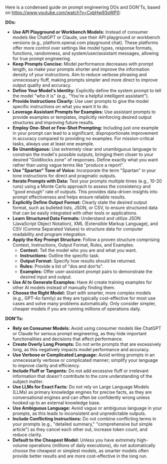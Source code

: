 Here is a condensed guide on prompt engineering DOs and DON'Ts, based on https://www.youtube.com/watch?v=CxbHw93oWP0:

**DOs:**

*   **Use API Playground or Workbench Models:** Instead of consumer models like ChatGPT or Claude, use their API playground or workbench versions (e.g., platform.openai.com playground chat). These platforms offer more control over settings like model types, response formats, functions, randomness, and system/user/assistant messages, allowing for true prompt engineering.
*   **Keep Prompts Concise:** Model performance decreases with prompt length, so make your prompts shorter and improve the information density of your instructions. Aim to reduce verbose phrasing and unnecessary fluff, making prompts simpler and more direct to improve output quality and accuracy.
*   **Define Your Model's Identity:** Explicitly define the system prompt to tell the model "who it is" (e.g., "You're a helpful intelligent assistant").
*   **Provide Instructions Clearly:** Use user prompts to give the model specific instructions on what you want it to do.
*   **Leverage Assistant Prompts for Examples:** Use assistant prompts to provide examples or templates, implicitly reinforcing desired output structures and improving future results.
*   **Employ One-Shot or Few-Shot Prompting:** Including just one example in your prompt can lead to a significant, disproportionate improvement in accuracy compared to providing no examples. For mission-critical tasks, always use at least one example.
*   **Be Unambiguous:** Use extremely clear and unambiguous language to constrain the model's possible outputs, bringing them closer to your desired "Goldilocks zone" of responses. Define exactly what you want rather than using vague terms like "produce a report".
*   **Use "Spartan" Tone of Voice:** Incorporate the term "Spartan" in your tone instructions for direct and pragmatic outputs.
*   **Iterate Prompts with Data:** Test your prompts multiple times (e.g., 10-20 runs) using a Monte Carlo approach to assess the consistency and "good enough" rate of outputs. This provides data-driven insights into prompt effectiveness and helps ensure reliable results.
*   **Explicitly Define Output Format:** Clearly state the desired output format, such as bulleted lists, JSON, or CSV, to ensure structured data that can be easily integrated with other tools or applications.
*   **Learn Structured Data Formats:** Understand and utilize JSON (JavaScript Object Notation), XML (Extensible Markup Language), and CSV (Comma Separated Values) to structure data for computer readability and program integration.
*   **Apply the Key Prompt Structure:** Follow a proven structure comprising Context, Instructions, Output Format, Rules, and Examples.
    *   **Context:** Tell the model who you are and what you want.
    *   **Instructions:** Outline the specific task.
    *   **Output Format:** Specify how results should be returned.
    *   **Rules:** Provide a list of "dos and don'ts".
    *   **Examples:** Offer user-assistant prompt pairs to demonstrate the desired input and output.
*   **Use AI to Generate Examples:** Have AI create training examples for other AI models instead of manually finding them.
*   **Choose the Right Model:** Start with smarter, more complex models (e.g., GPT-4o family) as they are typically cost-effective for most use cases and solve many problems automatically. Only consider simpler, cheaper models if you are running millions of operations daily.

**DON'Ts:**

*   **Rely on Consumer Models:** Avoid using consumer models like ChatGPT or Claude for serious prompt engineering, as they hide important functionalities and decisions that affect performance.
*   **Create Overly Long Prompts:** Do not write prompts that are excessively long, as this negatively impacts model performance and accuracy.
*   **Use Verbose or Complicated Language:** Avoid writing prompts in an unnecessarily verbose or complicated manner; simplify your language to improve clarity and efficiency.
*   **Include Fluff or Tangents:** Do not add excessive fluff or irrelevant information that doesn't contribute to the core understanding of the subject matter.
*   **Use LLMs for Exact Facts:** Do not rely on Large Language Models (LLMs) as primary knowledge engines for precise facts, as they are conversational engines and can often be confidently wrong unless hooked up to an external knowledge base.
*   **Use Ambiguous Language:** Avoid vague or ambiguous language in your prompts, as this leads to inconsistent and unpredictable outputs.
*   **Include Conflicting Instructions:** Do not combine conflicting terms in your prompts (e.g., "detailed summary," "comprehensive but simple article") as they cancel each other out, increase token count, and reduce clarity.
*   **Default to the Cheapest Model:** Unless you have extremely high-volume operations (millions of daily executions), do not automatically choose the cheapest or simplest models, as smarter models often provide better results and are more cost-effective in the long run.